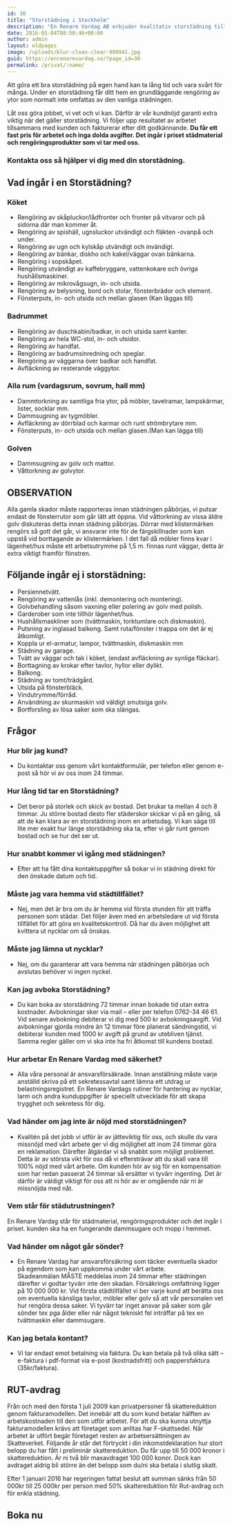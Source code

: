 ```yaml
---
id: 30
title: "Storstädning i Stockholm"
description: "En Renare Vardag AB erbjuder kvalitativ storstädning till privatpersoner i Stockholm till bästa priset."
date: 2016-05-04T08:50:46+00:00
author: admin
layout: oldpages
image: /uploads/blur-clean-clear-989941.jpg
guid: https://enrenarevardag.se/?page_id=30
permalink: /privat/:name/
---
```

Att göra ett bra storstädning på egen hand kan ta lång tid och vara svårt för många. Under en storstädning får ditt hem en grundläggande rengöring av ytor som normalt inte omfattas av den vanliga städningen.

Låt oss göra jobbet, vi vet och vi kan. Därför är vår kundnöjd garanti extra viktig när det gäller storstädning. Vi följer upp resultatet av arbetet tillsammans med kunden och fakturerar efter ditt godkännande. **Du får ett fast pris för arbetet och inga dolda avgifter. Det ingår i priset städmaterial och rengöringsprodukter som vi tar med oss.**

### Kontakta oss så hjälper vi dig med din storstädning.

## Vad ingår i en Storstädning?
### Köket
* Rengöring av skåpluckor/lådfronter och fronter på vitvaror och på sidorna där man kommer åt.
* Rengöring av spishäll, ugnsluckor utvändigt och fläkten -ovanpå och under.
* Rengöring av ugn och kylskåp utvändigt och invändigt.
* Rengöring av bänkar, diskho och kakel/väggar ovan bänkarna.
* Rengöring i sopskåpet.
* Rengöring utvändigt av kaffebryggare, vattenkokare och övriga hushållsmaskiner.
* Rengöring av mikrovågsugn, in- och utsida.
* Rengöring av belysning, bord och stolar, fönsterbrädor och element.
* Fönsterputs, in- och utsida och mellan glasen (Kan läggas till)

### Badrummet
* Rengöring av duschkabin/badkar, in och utsida samt kanter.
* Rengöring av hela WC-stol, in- och utsidor.
* Rengöring av handfat.
* Rengöring av badrumsinredning och speglar.
* Rengöring av väggarna över badkar och handfat.
* Avfläckning av resterande väggytor.

### Alla rum (vardagsrum, sovrum, hall mm)
* Dammtorkning av samtliga fria ytor, på möbler, tavelramar, lampskärmar, lister, socklar mm.
* Dammsugning av tygmöbler.
* Avfläckning av dörrblad och karmar och runt strömbrytare mm.
* Fönsterputs, in- och utsida och mellan glasen.(Man kan lägga till)

### Golven</strong>
* Dammsugning av golv och mattor.
* Våttorkning av golvytor.

## OBSERVATION
Alla gamla skador måste rapporteras innan städningen påbörjas, vi putsar endast de fönsterrutor som går lätt att öppna. Vid våttorkning av vissa äldre golv diskuteras detta innan städning påbörjas. Dörrar med klistermärken rengörs så gott det går, vi ansvarar inte för de färgskillnader som kan uppstå vid borttagande av klistermärken. I det fall då möbler finns kvar i lägenhet/hus måste ett arbetsutrymme på 1,5 m. finnas runt väggar, detta är extra viktigt framför fönstren.
## Följande ingår ej i storstädning:
* Persiennetvätt.
* Rengöring av vattenlås (inkl. demontering och montering).
* Golvbehandling såsom vaxning eller polering av golv med polish.
* Garderober som inte tillhör lägenhet/hus.
* Hushållsmaskliner som (tvättmaskin, torktumlare och diskmaskin).
* Putsning av inglasad balkong. Samt ruta/fönster i trappa om det är ej åtkomligt.
* Koppla ur el-armatur, lampor, tvättmaskin, diskmaskin mm
* Städning av garage.
* Tvätt av väggar och tak i köket, (endast avfläckning av synliga fläckar).
* Borttagning av krokar efter tavlor, hyllor eller dylikt.
* Balkong.
* Städning av tomt/trädgård.
* Utsida på fönsterbläck.
* Vindutrymme/förråd.
* Användning av skurmaskin vid väldigt smutsiga golv.
* Bortforsling av lösa saker som ska slängas.

## Frågor

### Hur blir jag kund?
* Du kontaktar oss genom vårt kontaktformulär, per telefon eller genom e-post så hör vi av oss inom 24 timmar.
### Hur lång tid tar en Storstädning?
* Det beror på storlek och skick av bostad. Det brukar ta mellan 4 och 8 timmar. Ju större bostad desto fler städerskor skickar vi på en gång, så att de kan klara av en storstädning inom en arbetsdag. Vi kan säga till lite mer exakt hur länge storstädning ska ta, efter vi går runt genom bostad och se hur det ser ut.
### Hur snabbt kommer vi igång med städningen?
* Efter att ha fått dina kontaktuppgifter så bokar vi in städning direkt för den önskade datum och tid.
### Måste jag vara hemma vid städtillfället?
* Nej, men det är bra om du är hemma vid första stunden för att träffa personen som städar. Det följer även med en arbetsledare ut vid första tillfället för att göra en kvalitetskontroll. Då har du även möjlighet att kvittera ut nycklar om så önskas.
### Måste jag lämna ut nycklar?
* Nej, om du garanterar att vara hemma när städningen påbörjas och avslutas behöver vi ingen nyckel.
### Kan jag avboka Storstädning?
* Du kan boka av storstädning 72 timmar innan bokade tid utan extra kostnader. Avbokningar sker via mail – eller per telefon 0762-34 46 61. Vid senare avbokning debiterar vi dig med 500 kr avbokningsavgift. Vid avbokningar gjorda mindre än 12 timmar före planerat sändningstid, vi debiterar kunden med 1000 kr avgift på grund av utebliven tjänst. Samma regler gäller om vi ska inte ha fri åtkomst till kundens bostad.
### Hur arbetar En Renare Vardag med säkerhet?
* Alla våra personal är ansvarsförsäkrade. Innan anställning måste varje anställd skriva på ett sekretessavtal samt lämna ett utdrag ur belastningsregistret. En Renare Vardags rutiner för hantering av nycklar, larm och andra kunduppgifter är speciellt utvecklade för att skapa trygghet och sekretess för dig.
### Vad händer om jag inte är nöjd med storstädningen?
* Kvalitén på det jobb vi utför är av jätteviktig för oss, och skulle du vara missnöjd med vårt arbete ger vi dig möjlighet att inom 24 timmar göra en reklamation. Därefter åtgärdar vi så snabbt som möjligt problemet. Detta är av största vikt för oss då vi eftersträvar att du skall vara till 100% nöjd med vårt arbete. Om kunden hör av sig för en kompensation som har redan passerat 24 timmar så ersätter vi tyvärr ingenting. Det är därför är väldigt viktigt för oss att ni hör av er omgående när ni är missnöjda med nåt.
### Vem står för städutrustningen?
En Renare Vardag står för städmaterial, rengöringsprodukter och det ingår i priset. kunden ska ha en fungerande dammsugare och mopp i hemmet.
### Vad händer om något går sönder?
* En Renare Vardag har ansvarsförsäkring som täcker eventuella skador på egendom som kan uppkomma under vårt arbete. Skadeanmälan MÅSTE meddelas inom 24 timmar efter städningen därefter vi godtar tyvärr inte den skadan. Försäkrings omfattning ligger på 10 000 000 kr. Vid första städtillfället vi ber varje kund att berätta oss om eventuella känsliga tavlor, möbler eller golv så att vår personalen vet hur rengöra dessa saker. Vi tyvärr tar inget ansvar på saker som går sönder tex pga ålder eller när något tekniskt fel inträffar på tex en tvättmaskin eller dammsugare.
### Kan jag betala kontant?
* Vi tar endast emot betalning via faktura. Du kan betala på två olika sätt – e-faktura i pdf-format via e-post (kostnadsfritt) och pappersfaktura (35kr/faktura).

## RUT-avdrag
Från och med den första 1 juli 2009 kan privatpersoner få skattereduktion genom fakturamodellen. Det innebär att du som kund betalar hälften av arbetskostnaden till den som utför arbetet. För att du ska kunna utnyttja fakturamodellen krävs att företaget som anlitas har F-skattsedel. När arbetet är utfört begär företaget resten av arbetsersättningen av Skatteverket. Följande år står det förtryckt i din inkomstdeklaration hur stort belopp du har fått i preliminär skattereduktion. Du får upp till 50 000 kronor i skattereduktion. Är ni två blir maxavdraget 100 000 konor. Dock kan avdraget aldrig bli större än det belopp som du/ni ska betala i slutlig skatt.

Efter 1 januari 2016 har regeringen fattat beslut att summan sänks från 50 000kr till 25 000kr per person med 50% skattereduktion för Rut-avdrag och för enkla städning.
## Boka nu

